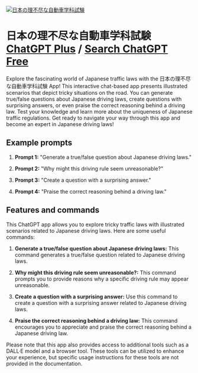 
[![日本の理不尽な自動車学科試験](https://files.oaiusercontent.com/file-SQwoG6k0ZXW9PZMilxEOoUNP?se=2123-10-19T18%3A32%3A39Z&sp=r&sv=2021-08-06&sr=b&rscc=max-age%3D31536000%2C%20immutable&rscd=attachment%3B%20filename%3D5a01ce38-a490-4bc2-808d-e563ed90072f.png&sig=LraSemmC5AowzeFoyEbtlR5SCf%2BSMLS4hk/%2BJ%2BvNVlE%3D)](https://chat.openai.com/g/g-b3Ljy0sZZ-ri-ben-noli-bu-jin-nazi-dong-che-xue-ke-shi-yan)

# 日本の理不尽な自動車学科試験 [ChatGPT Plus](https://chat.openai.com/g/g-b3Ljy0sZZ-ri-ben-noli-bu-jin-nazi-dong-che-xue-ke-shi-yan) / [Search ChatGPT Free](https://gptcall.net/index.html#/?search=%E6%97%A5%E6%9C%AC%E3%81%AE%E7%90%86%E4%B8%8D%E5%B0%BD%E3%81%AA%E8%87%AA%E5%8B%95%E8%BB%8A%E5%AD%A6%E7%A7%91%E8%A9%A6%E9%A8%93)

Explore the fascinating world of Japanese traffic laws with the 日本の理不尽な自動車学科試験 App! This interactive chat-based app presents illustrated scenarios that depict tricky situations on the road. You can generate true/false questions about Japanese driving laws, create questions with surprising answers, or even praise the correct reasoning behind a driving law. Test your knowledge and learn more about the uniqueness of Japanese traffic regulations. Get ready to navigate your way through this app and become an expert in Japanese driving laws!

## Example prompts

1. **Prompt 1:** "Generate a true/false question about Japanese driving laws."

2. **Prompt 2:** "Why might this driving rule seem unreasonable?"

3. **Prompt 3:** "Create a question with a surprising answer."

4. **Prompt 4:** "Praise the correct reasoning behind a driving law."

## Features and commands

This ChatGPT app allows you to explore tricky traffic laws with illustrated scenarios related to Japanese driving laws. Here are some useful commands:

1. **Generate a true/false question about Japanese driving laws:** This command generates a true/false question related to Japanese driving laws.

2. **Why might this driving rule seem unreasonable?:** This command prompts you to provide reasons why a specific driving rule may appear unreasonable.

3. **Create a question with a surprising answer:** Use this command to create a question with a surprising answer related to Japanese driving laws.

4. **Praise the correct reasoning behind a driving law:** This command encourages you to appreciate and praise the correct reasoning behind a Japanese driving law.

Please note that this app also provides access to additional tools such as a DALL·E model and a browser tool. These tools can be utilized to enhance your experience, but specific usage instructions for these tools are not provided in the documentation.


